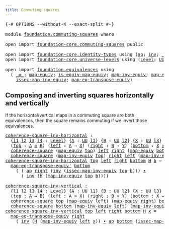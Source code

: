 ```yaml
---
title: Commuting squares
---
```


<pre class="Agda"><a id="43" class="Symbol">{-#</a> <a id="47" class="Keyword">OPTIONS</a> <a id="55" class="Pragma">--without-K</a> <a id="67" class="Pragma">--exact-split</a> <a id="81" class="Symbol">#-}</a>

<a id="86" class="Keyword">module</a> <a id="93" href="foundation.commuting-squares.html" class="Module">foundation.commuting-squares</a> <a id="122" class="Keyword">where</a>

<a id="129" class="Keyword">open</a> <a id="134" class="Keyword">import</a> <a id="141" href="foundation-core.commuting-squares.html" class="Module">foundation-core.commuting-squares</a> <a id="175" class="Keyword">public</a>

<a id="183" class="Keyword">open</a> <a id="188" class="Keyword">import</a> <a id="195" href="foundation-core.identity-types.html" class="Module">foundation-core.identity-types</a> <a id="226" class="Keyword">using</a> <a id="232" class="Symbol">(</a><a id="233" href="foundation-core.identity-types.html#4003" class="Function">ap</a><a id="235" class="Symbol">;</a> <a id="237" href="foundation-core.identity-types.html#2729" class="Function">inv</a><a id="240" class="Symbol">;</a> <a id="242" href="foundation-core.identity-types.html#2425" class="Function Operator">_∙_</a><a id="245" class="Symbol">)</a>
<a id="247" class="Keyword">open</a> <a id="252" class="Keyword">import</a> <a id="259" href="foundation-core.universe-levels.html" class="Module">foundation-core.universe-levels</a> <a id="291" class="Keyword">using</a> <a id="297" class="Symbol">(</a><a id="298" href="Agda.Primitive.html#597" class="Postulate">Level</a><a id="303" class="Symbol">;</a> <a id="305" href="foundation-core.universe-levels.html#235" class="Primitive">UU</a><a id="307" class="Symbol">;</a> <a id="309" href="Agda.Primitive.html#810" class="Primitive Operator">_⊔_</a><a id="312" class="Symbol">)</a>

<a id="315" class="Keyword">open</a> <a id="320" class="Keyword">import</a> <a id="327" href="foundation.equivalences.html" class="Module">foundation.equivalences</a> <a id="351" class="Keyword">using</a>
  <a id="359" class="Symbol">(</a> <a id="361" href="foundation-core.equivalences.html#1621" class="Function Operator">_≃_</a><a id="364" class="Symbol">;</a> <a id="366" href="foundation-core.equivalences.html#1821" class="Function">map-equiv</a><a id="375" class="Symbol">;</a> <a id="377" href="foundation-core.equivalences.html#1876" class="Function">is-equiv-map-equiv</a><a id="395" class="Symbol">;</a> <a id="397" href="foundation-core.equivalences.html#5036" class="Function">map-inv-equiv</a><a id="410" class="Symbol">;</a> <a id="412" href="foundation.equivalences.html#4950" class="Function">map-eq-transpose-equiv&#39;</a><a id="435" class="Symbol">;</a>
    <a id="441" href="foundation-core.equivalences.html#5119" class="Function">issec-map-inv-equiv</a><a id="460" class="Symbol">;</a> <a id="462" href="foundation.equivalences.html#4043" class="Function">map-eq-transpose-equiv</a><a id="484" class="Symbol">)</a>
</pre>
## Composing and inverting squares horizontally and vertically

If the horizontal/vertical maps in a commuting square are both equivalences, then the square remains commuting if we invert those equivalences.

<pre class="Agda"><a id="coherence-square-inv-horizontal"></a><a id="708" href="foundation.commuting-squares.html#708" class="Function">coherence-square-inv-horizontal</a> <a id="740" class="Symbol">:</a>
  <a id="744" class="Symbol">{</a><a id="745" href="foundation.commuting-squares.html#745" class="Bound">l1</a> <a id="748" href="foundation.commuting-squares.html#748" class="Bound">l2</a> <a id="751" href="foundation.commuting-squares.html#751" class="Bound">l3</a> <a id="754" href="foundation.commuting-squares.html#754" class="Bound">l4</a> <a id="757" class="Symbol">:</a> <a id="759" href="Agda.Primitive.html#597" class="Postulate">Level</a><a id="764" class="Symbol">}</a> <a id="766" class="Symbol">{</a><a id="767" href="foundation.commuting-squares.html#767" class="Bound">A</a> <a id="769" class="Symbol">:</a> <a id="771" href="foundation-core.universe-levels.html#235" class="Primitive">UU</a> <a id="774" href="foundation.commuting-squares.html#745" class="Bound">l1</a><a id="776" class="Symbol">}</a> <a id="778" class="Symbol">{</a><a id="779" href="foundation.commuting-squares.html#779" class="Bound">B</a> <a id="781" class="Symbol">:</a> <a id="783" href="foundation-core.universe-levels.html#235" class="Primitive">UU</a> <a id="786" href="foundation.commuting-squares.html#748" class="Bound">l2</a><a id="788" class="Symbol">}</a> <a id="790" class="Symbol">{</a><a id="791" href="foundation.commuting-squares.html#791" class="Bound">X</a> <a id="793" class="Symbol">:</a> <a id="795" href="foundation-core.universe-levels.html#235" class="Primitive">UU</a> <a id="798" href="foundation.commuting-squares.html#751" class="Bound">l3</a><a id="800" class="Symbol">}</a> <a id="802" class="Symbol">{</a><a id="803" href="foundation.commuting-squares.html#803" class="Bound">Y</a> <a id="805" class="Symbol">:</a> <a id="807" href="foundation-core.universe-levels.html#235" class="Primitive">UU</a> <a id="810" href="foundation.commuting-squares.html#754" class="Bound">l4</a><a id="812" class="Symbol">}</a>
  <a id="816" class="Symbol">(</a><a id="817" href="foundation.commuting-squares.html#817" class="Bound">top</a> <a id="821" class="Symbol">:</a> <a id="823" href="foundation.commuting-squares.html#767" class="Bound">A</a> <a id="825" href="foundation-core.equivalences.html#1621" class="Function Operator">≃</a> <a id="827" href="foundation.commuting-squares.html#779" class="Bound">B</a><a id="828" class="Symbol">)</a> <a id="830" class="Symbol">(</a><a id="831" href="foundation.commuting-squares.html#831" class="Bound">left</a> <a id="836" class="Symbol">:</a> <a id="838" href="foundation.commuting-squares.html#767" class="Bound">A</a> <a id="840" class="Symbol">→</a> <a id="842" href="foundation.commuting-squares.html#791" class="Bound">X</a><a id="843" class="Symbol">)</a> <a id="845" class="Symbol">(</a><a id="846" href="foundation.commuting-squares.html#846" class="Bound">right</a> <a id="852" class="Symbol">:</a> <a id="854" href="foundation.commuting-squares.html#779" class="Bound">B</a> <a id="856" class="Symbol">→</a> <a id="858" href="foundation.commuting-squares.html#803" class="Bound">Y</a><a id="859" class="Symbol">)</a> <a id="861" class="Symbol">(</a><a id="862" href="foundation.commuting-squares.html#862" class="Bound">bottom</a> <a id="869" class="Symbol">:</a> <a id="871" href="foundation.commuting-squares.html#791" class="Bound">X</a> <a id="873" href="foundation-core.equivalences.html#1621" class="Function Operator">≃</a> <a id="875" href="foundation.commuting-squares.html#803" class="Bound">Y</a><a id="876" class="Symbol">)</a> <a id="878" class="Symbol">→</a>
  <a id="882" href="foundation-core.commuting-squares.html#545" class="Function">coherence-square</a> <a id="899" class="Symbol">(</a><a id="900" href="foundation-core.equivalences.html#1821" class="Function">map-equiv</a> <a id="910" href="foundation.commuting-squares.html#817" class="Bound">top</a><a id="913" class="Symbol">)</a> <a id="915" href="foundation.commuting-squares.html#831" class="Bound">left</a> <a id="920" href="foundation.commuting-squares.html#846" class="Bound">right</a> <a id="926" class="Symbol">(</a><a id="927" href="foundation-core.equivalences.html#1821" class="Function">map-equiv</a> <a id="937" href="foundation.commuting-squares.html#862" class="Bound">bottom</a><a id="943" class="Symbol">)</a> <a id="945" class="Symbol">→</a>
  <a id="949" href="foundation-core.commuting-squares.html#545" class="Function">coherence-square</a> <a id="966" class="Symbol">(</a><a id="967" href="foundation-core.equivalences.html#5036" class="Function">map-inv-equiv</a> <a id="981" href="foundation.commuting-squares.html#817" class="Bound">top</a><a id="984" class="Symbol">)</a> <a id="986" href="foundation.commuting-squares.html#846" class="Bound">right</a> <a id="992" href="foundation.commuting-squares.html#831" class="Bound">left</a> <a id="997" class="Symbol">(</a><a id="998" href="foundation-core.equivalences.html#5036" class="Function">map-inv-equiv</a> <a id="1012" href="foundation.commuting-squares.html#862" class="Bound">bottom</a><a id="1018" class="Symbol">)</a>
<a id="1020" href="foundation.commuting-squares.html#708" class="Function">coherence-square-inv-horizontal</a> <a id="1052" href="foundation.commuting-squares.html#1052" class="Bound">top</a> <a id="1056" href="foundation.commuting-squares.html#1056" class="Bound">left</a> <a id="1061" href="foundation.commuting-squares.html#1061" class="Bound">right</a> <a id="1067" href="foundation.commuting-squares.html#1067" class="Bound">bottom</a> <a id="1074" href="foundation.commuting-squares.html#1074" class="Bound">H</a> <a id="1076" href="foundation.commuting-squares.html#1076" class="Bound">b</a> <a id="1078" class="Symbol">=</a>
  <a id="1082" href="foundation.equivalences.html#4950" class="Function">map-eq-transpose-equiv&#39;</a> <a id="1106" href="foundation.commuting-squares.html#1067" class="Bound">bottom</a>
    <a id="1117" class="Symbol">(</a> <a id="1119" class="Symbol">(</a> <a id="1121" href="foundation-core.identity-types.html#4003" class="Function">ap</a> <a id="1124" href="foundation.commuting-squares.html#1061" class="Bound">right</a> <a id="1130" class="Symbol">(</a><a id="1131" href="foundation-core.identity-types.html#2729" class="Function">inv</a> <a id="1135" class="Symbol">(</a><a id="1136" href="foundation-core.equivalences.html#5119" class="Function">issec-map-inv-equiv</a> <a id="1156" href="foundation.commuting-squares.html#1052" class="Bound">top</a> <a id="1160" href="foundation.commuting-squares.html#1076" class="Bound">b</a><a id="1161" class="Symbol">)))</a> <a id="1165" href="foundation-core.identity-types.html#2425" class="Function Operator">∙</a>
      <a id="1173" class="Symbol">(</a> <a id="1175" href="foundation-core.identity-types.html#2729" class="Function">inv</a> <a id="1179" class="Symbol">(</a><a id="1180" href="foundation.commuting-squares.html#1074" class="Bound">H</a> <a id="1182" class="Symbol">(</a><a id="1183" href="foundation-core.equivalences.html#5036" class="Function">map-inv-equiv</a> <a id="1197" href="foundation.commuting-squares.html#1052" class="Bound">top</a> <a id="1201" href="foundation.commuting-squares.html#1076" class="Bound">b</a><a id="1202" class="Symbol">))))</a>

<a id="coherence-square-inv-vertical"></a><a id="1208" href="foundation.commuting-squares.html#1208" class="Function">coherence-square-inv-vertical</a> <a id="1238" class="Symbol">:</a>
  <a id="1242" class="Symbol">{</a><a id="1243" href="foundation.commuting-squares.html#1243" class="Bound">l1</a> <a id="1246" href="foundation.commuting-squares.html#1246" class="Bound">l2</a> <a id="1249" href="foundation.commuting-squares.html#1249" class="Bound">l3</a> <a id="1252" href="foundation.commuting-squares.html#1252" class="Bound">l4</a> <a id="1255" class="Symbol">:</a> <a id="1257" href="Agda.Primitive.html#597" class="Postulate">Level</a><a id="1262" class="Symbol">}</a> <a id="1264" class="Symbol">{</a><a id="1265" href="foundation.commuting-squares.html#1265" class="Bound">A</a> <a id="1267" class="Symbol">:</a> <a id="1269" href="foundation-core.universe-levels.html#235" class="Primitive">UU</a> <a id="1272" href="foundation.commuting-squares.html#1243" class="Bound">l1</a><a id="1274" class="Symbol">}</a> <a id="1276" class="Symbol">{</a><a id="1277" href="foundation.commuting-squares.html#1277" class="Bound">B</a> <a id="1279" class="Symbol">:</a> <a id="1281" href="foundation-core.universe-levels.html#235" class="Primitive">UU</a> <a id="1284" href="foundation.commuting-squares.html#1246" class="Bound">l2</a><a id="1286" class="Symbol">}</a> <a id="1288" class="Symbol">{</a><a id="1289" href="foundation.commuting-squares.html#1289" class="Bound">X</a> <a id="1291" class="Symbol">:</a> <a id="1293" href="foundation-core.universe-levels.html#235" class="Primitive">UU</a> <a id="1296" href="foundation.commuting-squares.html#1249" class="Bound">l3</a><a id="1298" class="Symbol">}</a> <a id="1300" class="Symbol">{</a><a id="1301" href="foundation.commuting-squares.html#1301" class="Bound">Y</a> <a id="1303" class="Symbol">:</a> <a id="1305" href="foundation-core.universe-levels.html#235" class="Primitive">UU</a> <a id="1308" href="foundation.commuting-squares.html#1252" class="Bound">l4</a><a id="1310" class="Symbol">}</a>
  <a id="1314" class="Symbol">(</a><a id="1315" href="foundation.commuting-squares.html#1315" class="Bound">top</a> <a id="1319" class="Symbol">:</a> <a id="1321" href="foundation.commuting-squares.html#1265" class="Bound">A</a> <a id="1323" class="Symbol">→</a> <a id="1325" href="foundation.commuting-squares.html#1277" class="Bound">B</a><a id="1326" class="Symbol">)</a> <a id="1328" class="Symbol">(</a><a id="1329" href="foundation.commuting-squares.html#1329" class="Bound">left</a> <a id="1334" class="Symbol">:</a> <a id="1336" href="foundation.commuting-squares.html#1265" class="Bound">A</a> <a id="1338" href="foundation-core.equivalences.html#1621" class="Function Operator">≃</a> <a id="1340" href="foundation.commuting-squares.html#1289" class="Bound">X</a><a id="1341" class="Symbol">)</a> <a id="1343" class="Symbol">(</a><a id="1344" href="foundation.commuting-squares.html#1344" class="Bound">right</a> <a id="1350" class="Symbol">:</a> <a id="1352" href="foundation.commuting-squares.html#1277" class="Bound">B</a> <a id="1354" href="foundation-core.equivalences.html#1621" class="Function Operator">≃</a> <a id="1356" href="foundation.commuting-squares.html#1301" class="Bound">Y</a><a id="1357" class="Symbol">)</a> <a id="1359" class="Symbol">(</a><a id="1360" href="foundation.commuting-squares.html#1360" class="Bound">bottom</a> <a id="1367" class="Symbol">:</a> <a id="1369" href="foundation.commuting-squares.html#1289" class="Bound">X</a> <a id="1371" class="Symbol">→</a> <a id="1373" href="foundation.commuting-squares.html#1301" class="Bound">Y</a><a id="1374" class="Symbol">)</a> <a id="1376" class="Symbol">→</a>
  <a id="1380" href="foundation-core.commuting-squares.html#545" class="Function">coherence-square</a> <a id="1397" href="foundation.commuting-squares.html#1315" class="Bound">top</a> <a id="1401" class="Symbol">(</a><a id="1402" href="foundation-core.equivalences.html#1821" class="Function">map-equiv</a> <a id="1412" href="foundation.commuting-squares.html#1329" class="Bound">left</a><a id="1416" class="Symbol">)</a> <a id="1418" class="Symbol">(</a><a id="1419" href="foundation-core.equivalences.html#1821" class="Function">map-equiv</a> <a id="1429" href="foundation.commuting-squares.html#1344" class="Bound">right</a><a id="1434" class="Symbol">)</a> <a id="1436" href="foundation.commuting-squares.html#1360" class="Bound">bottom</a> <a id="1443" class="Symbol">→</a>
  <a id="1447" href="foundation-core.commuting-squares.html#545" class="Function">coherence-square</a> <a id="1464" href="foundation.commuting-squares.html#1360" class="Bound">bottom</a> <a id="1471" class="Symbol">(</a><a id="1472" href="foundation-core.equivalences.html#5036" class="Function">map-inv-equiv</a> <a id="1486" href="foundation.commuting-squares.html#1329" class="Bound">left</a><a id="1490" class="Symbol">)</a> <a id="1492" class="Symbol">(</a><a id="1493" href="foundation-core.equivalences.html#5036" class="Function">map-inv-equiv</a> <a id="1507" href="foundation.commuting-squares.html#1344" class="Bound">right</a><a id="1512" class="Symbol">)</a> <a id="1514" href="foundation.commuting-squares.html#1315" class="Bound">top</a>
<a id="1518" href="foundation.commuting-squares.html#1208" class="Function">coherence-square-inv-vertical</a> <a id="1548" href="foundation.commuting-squares.html#1548" class="Bound">top</a> <a id="1552" href="foundation.commuting-squares.html#1552" class="Bound">left</a> <a id="1557" href="foundation.commuting-squares.html#1557" class="Bound">right</a> <a id="1563" href="foundation.commuting-squares.html#1563" class="Bound">bottom</a> <a id="1570" href="foundation.commuting-squares.html#1570" class="Bound">H</a> <a id="1572" href="foundation.commuting-squares.html#1572" class="Bound">x</a> <a id="1574" class="Symbol">=</a>
  <a id="1578" href="foundation.equivalences.html#4043" class="Function">map-eq-transpose-equiv</a> <a id="1601" href="foundation.commuting-squares.html#1557" class="Bound">right</a>
    <a id="1611" class="Symbol">(</a> <a id="1613" href="foundation-core.identity-types.html#2729" class="Function">inv</a> <a id="1617" class="Symbol">(</a><a id="1618" href="foundation.commuting-squares.html#1570" class="Bound">H</a> <a id="1620" class="Symbol">(</a><a id="1621" href="foundation-core.equivalences.html#5036" class="Function">map-inv-equiv</a> <a id="1635" href="foundation.commuting-squares.html#1552" class="Bound">left</a> <a id="1640" href="foundation.commuting-squares.html#1572" class="Bound">x</a><a id="1641" class="Symbol">))</a> <a id="1644" href="foundation-core.identity-types.html#2425" class="Function Operator">∙</a> <a id="1646" href="foundation-core.identity-types.html#4003" class="Function">ap</a> <a id="1649" href="foundation.commuting-squares.html#1563" class="Bound">bottom</a> <a id="1656" class="Symbol">(</a><a id="1657" href="foundation-core.equivalences.html#5119" class="Function">issec-map-inv-equiv</a> <a id="1677" href="foundation.commuting-squares.html#1552" class="Bound">left</a> <a id="1682" href="foundation.commuting-squares.html#1572" class="Bound">x</a><a id="1683" class="Symbol">))</a>
</pre>